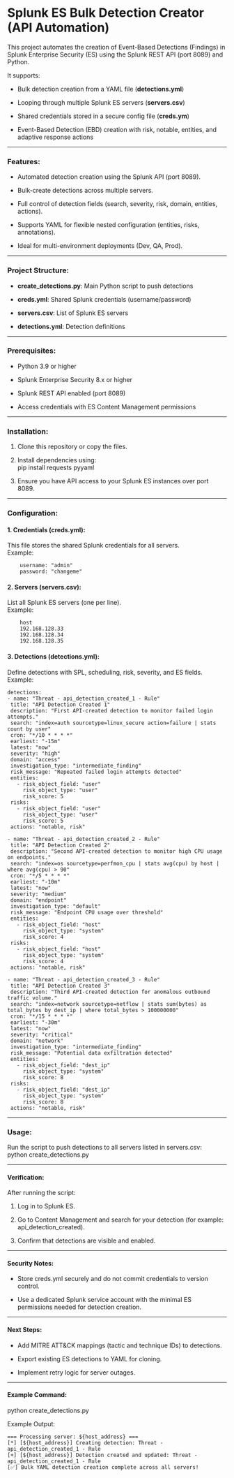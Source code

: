 # Splunk ES Bulk Detection Creator (API Automation)

This project automates the creation of Event-Based Detections (Findings) in Splunk Enterprise Security (ES) using the Splunk REST API (port 8089) and Python.

It supports:

-   Bulk detection creation from a YAML file (**detections.yml**)
    
-   Looping through multiple Splunk ES servers (**servers.csv**)
    
-   Shared credentials stored in a secure config file (**creds.ym**)
    
-   Event-Based Detection (EBD) creation with risk, notable, entities, and adaptive response actions
    

----------

### Features:

-   Automated detection creation using the Splunk API (port 8089).
    
-   Bulk-create detections across multiple servers.
    
-   Full control of detection fields (search, severity, risk, domain, entities, actions).
    
-   Supports YAML for flexible nested configuration (entities, risks, annotations).
    
-   Ideal for multi-environment deployments (Dev, QA, Prod).
    

----------

### Project Structure:

-   **create_detections.py**: Main Python script to push detections
    
-   **creds.yml**: Shared Splunk credentials (username/password)
    
-   **servers.csv**: List of Splunk ES servers
    
-   **detections.yml**: Detection definitions
    

    

----------

### Prerequisites:

-   Python 3.9 or higher
    
-   Splunk Enterprise Security 8.x or higher
    
-   Splunk REST API enabled (port 8089)
    
-   Access credentials with ES Content Management permissions
    

----------

### Installation:

1.  Clone this repository or copy the files.
    
2.  Install dependencies using:  
    pip install requests pyyaml
    
3.  Ensure you have API access to your Splunk ES instances over port 8089.
    

----------

### Configuration:

#### 1.  Credentials (creds.yml):  
This file stores the shared Splunk credentials for all servers.  
Example:  
```
    username: "admin"  
    password: "changeme"
``` 
#### 2.  Servers (servers.csv):  
List all Splunk ES servers (one per line).  
Example:  
```
    host  
    192.168.128.33  
    192.168.128.34  
    192.168.128.35
```
    
####  3.  Detections (detections.yml):  

   Define detections with SPL, scheduling, risk, severity, and ES fields.  
    Example:  
    
   ```
detections:
  - name: "Threat - api_detection_created_1 - Rule"
    title: "API Detection Created 1"
    description: "First API-created detection to monitor failed login attempts."
    search: "index=auth sourcetype=linux_secure action=failure | stats count by user"
    cron: "*/10 * * * *"
    earliest: "-15m"
    latest: "now"
    severity: "high"
    domain: "access"
    investigation_type: "intermediate_finding"
    risk_message: "Repeated failed login attempts detected"
    entities:
      - risk_object_field: "user"
        risk_object_type: "user"
        risk_score: 5
    risks:
      - risk_object_field: "user"
        risk_object_type: "user"
        risk_score: 5
    actions: "notable, risk"

  - name: "Threat - api_detection_created_2 - Rule"
    title: "API Detection Created 2"
    description: "Second API-created detection to monitor high CPU usage on endpoints."
    search: "index=os sourcetype=perfmon_cpu | stats avg(cpu) by host | where avg(cpu) > 90"
    cron: "*/5 * * * *"
    earliest: "-10m"
    latest: "now"
    severity: "medium"
    domain: "endpoint"
    investigation_type: "default"
    risk_message: "Endpoint CPU usage over threshold"
    entities:
      - risk_object_field: "host"
        risk_object_type: "system"
        risk_score: 4
    risks:
      - risk_object_field: "host"
        risk_object_type: "system"
        risk_score: 4
    actions: "notable, risk"

  - name: "Threat - api_detection_created_3 - Rule"
    title: "API Detection Created 3"
    description: "Third API-created detection for anomalous outbound traffic volume."
    search: "index=network sourcetype=netflow | stats sum(bytes) as total_bytes by dest_ip | where total_bytes > 100000000"
    cron: "*/15 * * * *"
    earliest: "-30m"
    latest: "now"
    severity: "critical"
    domain: "network"
    investigation_type: "intermediate_finding"
    risk_message: "Potential data exfiltration detected"
    entities:
      - risk_object_field: "dest_ip"
        risk_object_type: "system"
        risk_score: 8
    risks:
      - risk_object_field: "dest_ip"
        risk_object_type: "system"
        risk_score: 8
    actions: "notable, risk"
```
----------

### Usage:  
Run the script to push detections to all servers listed in servers.csv:  
python create_detections.py

----------

#### Verification:  
After running the script:

1.  Log in to Splunk ES.
    
2.  Go to Content Management and search for your detection (for example: api_detection_created).
    
3.  Confirm that detections are visible and enabled.
    

----------

#### Security Notes:

-   Store creds.yml securely and do not commit credentials to version control.
    
-   Use a dedicated Splunk service account with the minimal ES permissions needed for detection creation.
    

----------

#### Next Steps:

-   Add MITRE ATT&CK mappings (tactic and technique IDs) to detections.
    
-   Export existing ES detections to YAML for cloning.
    
-   Implement retry logic for server outages.
    

----------

#### Example Command:  
python create_detections.py

Example Output:  
```
=== Processing server: ${host_address} ===  
[*] [${host_address}] Creating detection: Threat - api_detection_created_1 - Rule  
[+] [${host_address}] Detection created and updated: Threat - api_detection_created_1 - Rule  
[✅] Bulk YAML detection creation complete across all servers!
```

